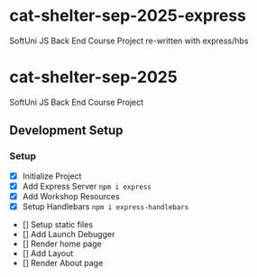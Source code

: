 # cat-shelter-sep-2025-express

SoftUni JS Back End Course Project re-written with express/hbs

# cat-shelter-sep-2025

SoftUni JS Back End Course Project

## Development Setup

### Setup

-  [x] Initialize Project
-  [x] Add Express Server `npm i express`
-  [x] Add Workshop Resources
-  [x] Setup Handlebars `npm i express-handlebars`
-  [] Setup static files
-  [] Add Launch Debugger
-  [] Render home page
-  [] Add Layout
-  [] Render About page
